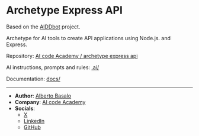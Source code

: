 # Archetype Express API  

Based on the [AIDDbot](https://github.com/AIcodeAcademy/AIDDbot) project.

Archetype for AI tools to create API applications using Node.js. and Express.

Repository: [AI code Academy / archetype express api](https://github.com/AIcodeAcademy/ArchetypeExpressAPI)

AI instructions, prompts and rules: [.ai/](.ai/)

Documentation: [docs/](docs/)


---

- **Author**: [Alberto Basalo](https://albertobasalo.dev)
- **Company**: [AI code Academy](https://aicode.academy)
- **Socials**:
  - [X](https://x.com/albertobasalo)
  - [LinkedIn](https://www.linkedin.com/in/albertobasalo/)
  - [GitHub](https://github.com/albertobasalo)
